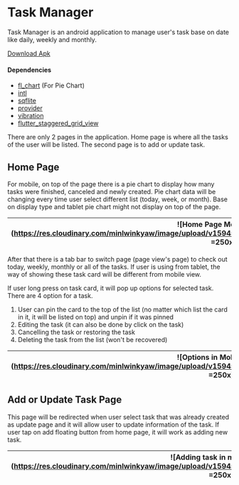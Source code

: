 # Task Manager

Task Manager is an android application to manage user's task base on date like daily, weekly and monthly. 

[Download Apk](https://drive.google.com/file/d/10qbQgHKY9rIGuleDxOqWK99itQnfjdiM/view?usp=sharing)

#### Dependencies

 - [fl_chart](https://pub.dev/packages/fl_chart) (For Pie Chart)
 - [intl](https://pub.dev/packages/intl)
 - [sqflite](https://pub.dev/packages/sqflite)
 - [provider](https://pub.dev/packages/provider)
 - [vibration](https://pub.dev/packages/vibration)
 - [flutter_staggered_grid_view](https://pub.dev/packages/flutter_staggered_grid_view)


There are only 2 pages in the application. Home page is where all the tasks of the user will be listed. The second page is to add or update task.

## Home Page

For mobile, on top of the page there is a pie chart to display how many tasks were finished, canceled and newly created. Pie chart data will be changing every time user select different list (today, week, or month). Base on display type and tablet pie chart might not display on top of the page. 


|  ![Home Page Mobile View](https://res.cloudinary.com/minlwinkyaw/image/upload/v1594537485/minlwinkyaw/task_manager/mobile_1_muofwj.jpg =250x)|   ![Home Page Tablet View](https://res.cloudinary.com/minlwinkyaw/image/upload/v1594537408/minlwinkyaw/task_manager/tablet_1_pmgjft.png =320x) |
|--|--|

After that there is a tab bar to switch page (page view's page) to check out today, weekly, monthly or all of the tasks. 
If user is using from tablet, the way of showing these task card will be different from mobile view.

If user long press on task card, it will pop up options for selected task. There are 4 option for a task. 

 1. User can pin the card to the top of the list (no matter which list the card in it, it will be listed on top) and unpin if it was pinned
 2. Editing the task (it can also be done by click on the task)
 3. Cancelling the task or restoring the task
 4. Deleting the task from the list (won't be recovered)
 
 ![Options in Mobile View](https://res.cloudinary.com/minlwinkyaw/image/upload/v1594538191/minlwinkyaw/task_manager/mobile_2_x1efyj.jpg =250x)|   ![Options in Tablet View](https://res.cloudinary.com/minlwinkyaw/image/upload/v1594538190/minlwinkyaw/task_manager/tablet_3_ak0qkh.png =320x) |
|--|--|

## Add or Update Task Page

This page will be redirected when user select task that was already created as update page and it will allow user to update information of the task.
If user tap on add floating button from home page, it will work as adding new task.

![Adding task in mobile view](https://res.cloudinary.com/minlwinkyaw/image/upload/v1594538699/minlwinkyaw/task_manager/mobile_3_jxgfya.jpg =250x)| ![Updating task in tablet view](https://res.cloudinary.com/minlwinkyaw/image/upload/v1594537408/minlwinkyaw/task_manager/tablet_2_w2iqms.png =320x) |
|--|--|